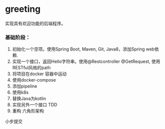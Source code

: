# greeting
实现具有欢迎功能的后端程序。

### 基础阶段：
1. 初始化一个空项。使用Spring Boot, Maven, Git, Java8，添加Spring web依赖.
2. 实现一个接口，返回Hello字符串。使用@Restcontroller @GetRequest, 使用RESTful风格的path
3. 将项目在docker 容器中运动
4. 使用docker-compose
5. 添加pipeline
6. 使用k8s
7. 替换Java为kotlin
8. 实现另外一个接口 TDD
9. 重构 六角形架构

小步提交 

